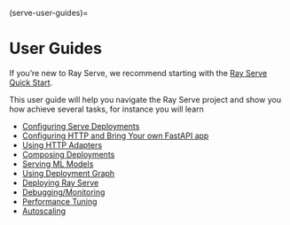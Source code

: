(serve-user-guides)=
# User Guides

If you’re new to Ray Serve, we recommend starting with the [Ray Serve Quick Start](getting_started).

This user guide will help you navigate the Ray Serve project and show you how achieve several tasks, for instance
you will learn
- [Configuring Serve Deployments](configuring-serve-deployments)
- [Configuring HTTP and Bring Your own FastAPI app](http-guide)
- [Using HTTP Adapters](http-adapters)
- [Composing Deployments](handle-guide)
- [Serving ML Models](ml-models)
- [Using Deployment Graph](deployment-graph)
- [Deploying Ray Serve](deploying-serve)
- [Debugging/Monitoring](monitoring)
- [Performance Tuning](performance)
- [Autoscaling](autoscaling)
